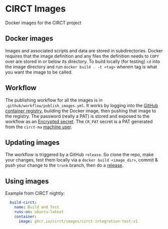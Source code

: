 # CIRCT Images

Docker images for the CIRCT project

## Docker images

Images and associated scripts and data are stored in subdirectories. Docker
requires that the image definition and any files the definition needs to
`COPY` over are stored in or below its directory. To build locally (for
testing) `cd` into the image directory and run `docker build . -t <tag>`
wherein tag is what you want the image to be called.

## Workflow

The publishing workflow for all the images is in
`.github/workflow/publish_images.yml`. It works by logging into the [GitHub
container
registry](https://docs.github.com/en/free-pro-team@latest/packages/getting-started-with-github-container-registry/about-github-container-registry),
building the Docker image, then pushing that image to the registry. The
password (really a PAT) is stored and exposed to the workflow as an
[Encrypted
secret](https://docs.github.com/en/free-pro-team@latest/actions/reference/encrypted-secrets).
The `CR_PAT` secret is a PAT generated from the `circt-ma` [machine
user](https://developer.github.com/v3/guides/managing-deploy-keys/#machine-users).

## Updating images

The workflow is triggered by a GitHub `release`. So clone the repo, make your
changes, test them locally via a `docker build <image_dir>`, commit & push
your change to the `trunk` branch, then do a
[release](https://docs.github.com/en/free-pro-team@latest/github/administering-a-repository/managing-releases-in-a-repository).

## Using images

Example from CIRCT nightly:

```yml
  build-circt:
    name: Build and Test
    runs-on: ubuntu-latest
    container:
      image: ghcr.io/circt/images/circt-integration-test:v1
```

